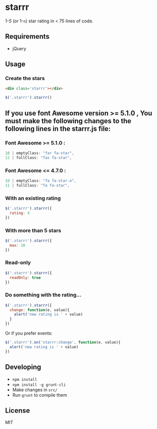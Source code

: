 starrr
======

1-5 (or 1-`n`) star rating in < 75 lines of code.

## Requirements

- jQuery

## Usage

### Create the stars

```html
<div class='starrr'></div>
```

```js
$('.starrr').starrr()
```

## If you use font Awesome version >= 5.1.0 , You must make the following changes to the following lines in the starrr.js file:

### Font Awesome >= 5.1.0 :
```js
10 | emptyClass: "far fa-star",
11 | fullClass: "fas fa-star",
```

### Font Awesome <= 4.7.0 :
```js
10 | emptyClass: "fa fa-star-o",
11 | fullClass: "fa fa-star",
```

### With an existing rating

```js
$('.starrr').starrr({
  rating: 4
})
```

### With more than 5 stars

```js
$('.starrr').starrr({
  max: 10
})
```

### Read-only

```js
$('.starrr').starrr({
  readOnly: true
})
```

### Do something with the rating...

```js
$('.starrr').starrr({
  change: function(e, value){
    alert('new rating is ' + value)
  }
})
```

Or if you prefer events:

```js
$('.starrr').on('starrr:change', function(e, value){
  alert('new rating is ' + value)
})
```

## Developing

- `npm install`
- `npm install -g grunt-cli`
- Make changes in `src/`
- Run `grunt` to compile them

## License

MIT
